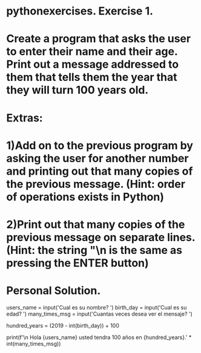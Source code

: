 # pythonexercises. Exercise 1. 

# Create a program that asks the user to enter their name and their age. Print out a message addressed to them that tells them the year that they will turn 100 years old.

# Extras:

# 1)Add on to the previous program by asking the user for another number and printing out that many copies of the previous message. (Hint: order of operations exists in Python)
# 2)Print out that many copies of the previous message on separate lines. (Hint: the string "\n is the same as pressing the ENTER button)

# Personal Solution.
users_name = input('Cual es su nombre? ')
birth_day = input('Cual es su edad? ')
many_times_msg = input('Cuantas veces desea ver el mensaje? ')

hundred_years = (2019 - int(birth_day)) + 100

print(f'\n Hola {users_name} usted tendra 100 años en {hundred_years}.' * int(many_times_msg))
